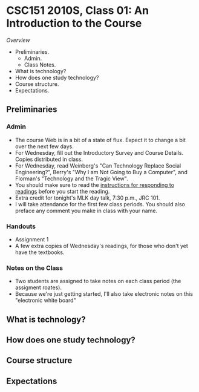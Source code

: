 CSC151 2010S, Class 01: An Introduction to the Course
=====================================================

_Overview_

* Preliminaries.
    * Admin.
    * Class Notes.
* What is technology?
* How does one study technology?
* Course structure.
* Expectations.

Preliminaries
-------------

### Admin

* The course Web is in a bit of a state of flux.  Expect it to change a bit
  over the next few days.
* For Wednesday, fill out the Introductory Survey and Course Details.
  Copies distributed in class.
* For Wednesday, read 
  Weinberg's "Can Technology Replace Social Engineering?",
  Berry's "Why I am Not Going to Buy a Computer", and 
  Florman's "Technology and the Tragic View".  
* You should make sure to read the [instructions for responding to 
  readings](../handouts/readings.html) before you start the reading.
* Extra credit for tonight's MLK day talk, 7:30 p.m., JRC 101.
* I will take attendance for the first few class periods.  You should also
  preface any comment you make in class with your name.

### Handouts

* Assignment 1
* A few extra copies of Wednesday's readings, for those who don't yet have
  the textbooks.

### Notes on the Class

* Two students are assigned to take notes on each class period (the assigment
  roates).
* Because we're just getting started, I'll also take electronic notes on this
  "electronic white board"

What is technology?
-------------------

How does one study technology?
------------------------------

Course structure
----------------

Expectations
------------

